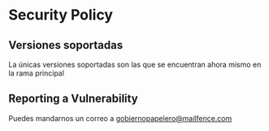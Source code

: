 # Security Policy

## Versiones soportadas
La únicas versiones soportadas son las que se encuentran ahora mismo en la rama principal


## Reporting a Vulnerability

Puedes mandarnos un correo a gobiernopapelero@mailfence.com
